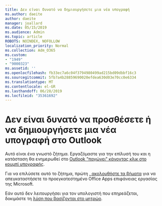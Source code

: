 ```yaml
---
title: Δεν είναι δυνατό να δημιουργήσετε μια νέα υπογραφή
ms.author: daeite
author: daeite
manager: joallard
ms.date: 05/15/2019
ms.audience: Admin
ms.topic: article
ROBOTS: NOINDEX, NOFOLLOW
localization_priority: Normal
ms.collection: Adm_O365
ms.custom:
- "1949"
- "9000323"
ms.assetid: ''
ms.openlocfilehash: fb33ec7a6c04f3794980499ad215bd09dbbf16c3
ms.sourcegitcommit: 5fb7a4b28859690020efdea630d03e70cc0e6334
ms.translationtype: MT
ms.contentlocale: el-GR
ms.lasthandoff: 06/28/2019
ms.locfileid: "35361692"
---
```

# <a name="cannot-add-or-create-a-new-signature-in-outlook"></a>Δεν είναι δυνατό να προσθέσετε ή να δημιουργήσετε μια νέα υπογραφή στο Outlook

Αυτό είναι ένα γνωστό ζήτημα. Εργαζόμαστε για την επίλυσή του και η κατάσταση θα ενημερωθεί στο [Outlook "παγώνει" κάνοντας κλικ στο κουμπί υπογραφής](https://support.office.com/article/c70b36c2-66ca-401c-ab45-f29a46495d02).

Για να επιλύσετε αυτό το ζήτημα, πρώτη [, ακολουθήστε τα βήματα](https://support.office.com/article/c70b36c2-66ca-401c-ab45-f29a46495d02) για να απεγκαταστήσετε το προεγκατεστημένο Office Apps επιφάνειας εργασίας της Microsoft. 

Εάν αυτό δεν λειτουργήσει για τον υπολογιστή που επηρεάζεται, δοκιμάστε τη [λύση που βασίζονται στο μητρώο](https://support.office.com/article/c70b36c2-66ca-401c-ab45-f29a46495d02).